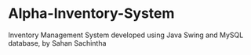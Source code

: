 # Alpha-Inventory-System

Inventory Management System developed using Java Swing and MySQL database, by Sahan Sachintha
